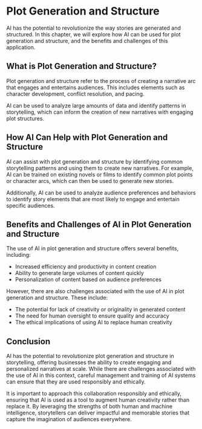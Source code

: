 Plot Generation and Structure
============================================================================

AI has the potential to revolutionize the way stories are generated and structured. In this chapter, we will explore how AI can be used for plot generation and structure, and the benefits and challenges of this application.

What is Plot Generation and Structure?
--------------------------------------

Plot generation and structure refer to the process of creating a narrative arc that engages and entertains audiences. This includes elements such as character development, conflict resolution, and pacing.

AI can be used to analyze large amounts of data and identify patterns in storytelling, which can inform the creation of new narratives with engaging plot structures.

How AI Can Help with Plot Generation and Structure
--------------------------------------------------

AI can assist with plot generation and structure by identifying common storytelling patterns and using them to create new narratives. For example, AI can be trained on existing novels or films to identify common plot points or character arcs, which can then be used to generate new stories.

Additionally, AI can be used to analyze audience preferences and behaviors to identify story elements that are most likely to engage and entertain specific audiences.

Benefits and Challenges of AI in Plot Generation and Structure
--------------------------------------------------------------

The use of AI in plot generation and structure offers several benefits, including:

* Increased efficiency and productivity in content creation
* Ability to generate large volumes of content quickly
* Personalization of content based on audience preferences

However, there are also challenges associated with the use of AI in plot generation and structure. These include:

* The potential for lack of creativity or originality in generated content
* The need for human oversight to ensure quality and accuracy
* The ethical implications of using AI to replace human creativity

Conclusion
----------

AI has the potential to revolutionize plot generation and structure in storytelling, offering businesses the ability to create engaging and personalized narratives at scale. While there are challenges associated with the use of AI in this context, careful management and training of AI systems can ensure that they are used responsibly and ethically.

It is important to approach this collaboration responsibly and ethically, ensuring that AI is used as a tool to augment human creativity rather than replace it. By leveraging the strengths of both human and machine intelligence, storytellers can deliver impactful and memorable stories that capture the imagination of audiences everywhere.
